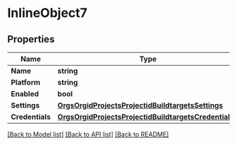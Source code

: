 # InlineObject7

## Properties

Name | Type | Description | Notes
------------ | ------------- | ------------- | -------------
**Name** | **string** |  | [optional] 
**Platform** | **string** |  | [optional] 
**Enabled** | **bool** |  | [optional] 
**Settings** | [**OrgsOrgidProjectsProjectidBuildtargetsSettings**](_orgs_orgid_projects_projectid_buildtargets_settings.md) |  | [optional] 
**Credentials** | [**OrgsOrgidProjectsProjectidBuildtargetsCredentials1**](_orgs_orgid_projects_projectid_buildtargets_credentials_1.md) |  | [optional] 

[[Back to Model list]](../README.md#documentation-for-models) [[Back to API list]](../README.md#documentation-for-api-endpoints) [[Back to README]](../README.md)


